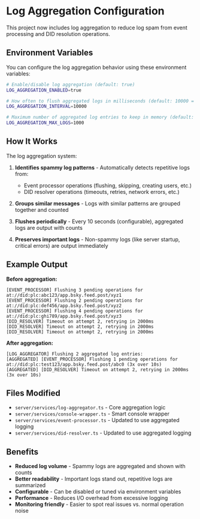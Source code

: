 # Log Aggregation Configuration

This project now includes log aggregation to reduce log spam from event processing and DID resolution operations.

## Environment Variables

You can configure the log aggregation behavior using these environment variables:

```bash
# Enable/disable log aggregation (default: true)
LOG_AGGREGATION_ENABLED=true

# How often to flush aggregated logs in milliseconds (default: 10000 = 10 seconds)
LOG_AGGREGATION_INTERVAL=10000

# Maximum number of aggregated log entries to keep in memory (default: 1000)
LOG_AGGREGATION_MAX_LOGS=1000
```

## How It Works

The log aggregation system:

1. **Identifies spammy log patterns** - Automatically detects repetitive logs from:
   - Event processor operations (flushing, skipping, creating users, etc.)
   - DID resolver operations (timeouts, retries, network errors, etc.)

2. **Groups similar messages** - Logs with similar patterns are grouped together and counted

3. **Flushes periodically** - Every 10 seconds (configurable), aggregated logs are output with counts

4. **Preserves important logs** - Non-spammy logs (like server startup, critical errors) are output immediately

## Example Output

**Before aggregation:**
```
[EVENT_PROCESSOR] Flushing 3 pending operations for at://did:plc:abc123/app.bsky.feed.post/xyz1
[EVENT_PROCESSOR] Flushing 2 pending operations for at://did:plc:def456/app.bsky.feed.post/xyz2
[EVENT_PROCESSOR] Flushing 4 pending operations for at://did:plc:ghi789/app.bsky.feed.post/xyz3
[DID_RESOLVER] Timeout on attempt 2, retrying in 2000ms
[DID_RESOLVER] Timeout on attempt 2, retrying in 2000ms
[DID_RESOLVER] Timeout on attempt 2, retrying in 2000ms
```

**After aggregation:**
```
[LOG_AGGREGATOR] Flushing 2 aggregated log entries:
[AGGREGATED] [EVENT_PROCESSOR] Flushing 1 pending operations for at://did:plc:test123/app.bsky.feed.post/abc0 (3x over 10s)
[AGGREGATED] [DID_RESOLVER] Timeout on attempt 2, retrying in 2000ms (3x over 10s)
```

## Files Modified

- `server/services/log-aggregator.ts` - Core aggregation logic
- `server/services/console-wrapper.ts` - Smart console wrapper
- `server/services/event-processor.ts` - Updated to use aggregated logging
- `server/services/did-resolver.ts` - Updated to use aggregated logging

## Benefits

- **Reduced log volume** - Spammy logs are aggregated and shown with counts
- **Better readability** - Important logs stand out, repetitive logs are summarized
- **Configurable** - Can be disabled or tuned via environment variables
- **Performance** - Reduces I/O overhead from excessive logging
- **Monitoring friendly** - Easier to spot real issues vs. normal operation noise